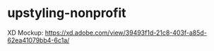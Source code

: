 # upstyling-nonprofit

XD Mockup: https://xd.adobe.com/view/39493f1d-21c8-403f-a85d-62ea41079bb4-6c1a/